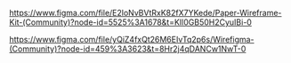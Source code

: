 https://www.figma.com/file/E2loNvBVtRxK82fX7YKede/Paper-Wireframe-Kit-(Community)?node-id=5525%3A1678&t=KIl0GB50H2CyuIBi-0

https://www.figma.com/file/yQiZ4fxQt26M6EIvTq2p6s/Wirefigma-(Community)?node-id=459%3A3623&t=8Hr2j4qDANCw1NwT-0



